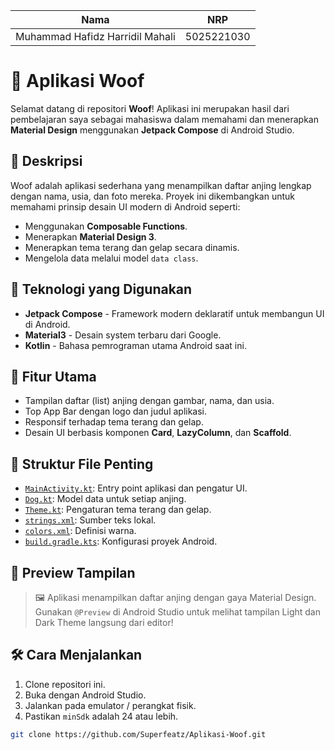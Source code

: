 | Nama  | NRP         |
|--------|------------|
| Muhammad Hafidz Harridil Mahali | 5025221030 |

# 🐶 Aplikasi Woof

Selamat datang di repositori **Woof**!
Aplikasi ini merupakan hasil dari pembelajaran saya sebagai mahasiswa dalam memahami dan menerapkan **Material Design** menggunakan **Jetpack Compose** di Android Studio.

## 📱 Deskripsi

Woof adalah aplikasi sederhana yang menampilkan daftar anjing lengkap dengan nama, usia, dan foto mereka. Proyek ini dikembangkan untuk memahami prinsip desain UI modern di Android seperti:

* Menggunakan **Composable Functions**.
* Menerapkan **Material Design 3**.
* Menerapkan tema terang dan gelap secara dinamis.
* Mengelola data melalui model `data class`.

## 🎨 Teknologi yang Digunakan

* **Jetpack Compose** - Framework modern deklaratif untuk membangun UI di Android.
* **Material3** - Desain system terbaru dari Google.
* **Kotlin** - Bahasa pemrograman utama Android saat ini.

## 🚀 Fitur Utama

* Tampilan daftar (list) anjing dengan gambar, nama, dan usia.
* Top App Bar dengan logo dan judul aplikasi.
* Responsif terhadap tema terang dan gelap.
* Desain UI berbasis komponen **Card**, **LazyColumn**, dan **Scaffold**.

## 🧩 Struktur File Penting

* [`MainActivity.kt`](https://github.com/Superfeatz/Aplikasi-Woof/blob/master/app/src/main/java/com/example/woof/MainActivity.kt): Entry point aplikasi dan pengatur UI.
* [`Dog.kt`](https://github.com/Superfeatz/Aplikasi-Woof/blob/master/app/src/main/java/com/example/woof/data/Dog.kt): Model data untuk setiap anjing.
* [`Theme.kt`](https://github.com/Superfeatz/Aplikasi-Woof/blob/master/app/src/main/java/com/example/woof/ui/theme/Theme.kt): Pengaturan tema terang dan gelap.
* [`strings.xml`](https://github.com/Superfeatz/Aplikasi-Woof/blob/master/app/src/main/res/values/strings.xml): Sumber teks lokal.
* [`colors.xml`](https://github.com/Superfeatz/Aplikasi-Woof/blob/master/app/src/main/res/values/colors.xml): Definisi warna.
* [`build.gradle.kts`](https://github.com/Superfeatz/Aplikasi-Woof/blob/master/app/build.gradle.kts): Konfigurasi proyek Android.

## 📸 Preview Tampilan

> 🖼️ Aplikasi menampilkan daftar anjing dengan gaya Material Design.
> Gunakan `@Preview` di Android Studio untuk melihat tampilan Light dan Dark Theme langsung dari editor!

## 🛠️ Cara Menjalankan

1. Clone repositori ini.
2. Buka dengan Android Studio.
3. Jalankan pada emulator / perangkat fisik.
4. Pastikan `minSdk` adalah 24 atau lebih.

```bash
git clone https://github.com/Superfeatz/Aplikasi-Woof.git
```

